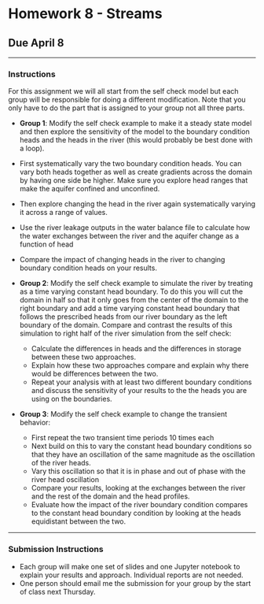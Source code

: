 # Homework 8 - Streams
## Due April 8

----
###  Instructions
For this assignment we will all start from the self check model but each group will be responsible for doing a different modification. Note that you only have to do the part that is assigned to your group not all three parts.


 - **Group 1**:  Modify the self check example to make it a steady state model and then explore the sensitivity of the model to the boundary condition heads and the heads in the river (this would probably be best done with a loop).
  - First systematically vary the two boundary condition heads. You can vary both heads together as well as create gradients across the domain by having one side be higher.  Make sure you explore head ranges that make the aquifer confined and unconfined.
  - Then explore changing the head in the river again systematically varying it across a range of values.  
   - Use the river leakage outputs in the water balance file to calculate how the water exchanges between the river and the aquifer change as a function of head
   - Compare the impact of changing heads in the river to changing boundary condition heads on your results.

- **Group 2**: Modify the self check example to simulate the river by treating as a time varying constant head boundary. To do this you will cut the domain in half so that it only goes from the center of the domain to the right boundary and add a time varying constant head boundary that follows the prescribed heads from our river boundary as the left boundary of the domain. Compare and contrast the results of this simulation to right half of the river simulation from the self check:
  - Calculate the differences in heads and the differences in storage between these two approaches.
  - Explain how these two approaches compare and explain why there would be differences between the two.
  - Repeat your analysis with at least two different boundary conditions and discuss the sensitivity of your results to the the heads you are using on the boundaries.

- **Group 3**: Modify the self check example to change the transient behavior:
  - First repeat the two transient time periods 10 times each
  - Next build on this to vary the constant head boundary conditions so that they have an oscillation of the same magnitude as the oscillation of the river heads.
  - Vary this oscillation so that it is in phase and out of phase with the river head oscillation
  - Compare your results, looking at the exchanges between the river and the rest of the domain and the head profiles.  
  - Evaluate how the impact of the river boundary condition compares to the constant head boundary condition by looking at the heads equidistant between the two.  


----
###  Submission Instructions
 - Each group will make one set of slides and one Jupyter notebook to explain your results and approach. Individual reports are not needed.  
 - One person should email me the submission for your group by the start of class next Thursday.
